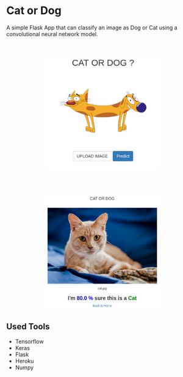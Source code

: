 # Cat or Dog

A simple Flask App that can classify an image as Dog or Cat using a convolutional neural network model.
<br>
<br>
</br>
<p align="center">
  <img width="300" height="300" src="static/img/home.png">
</p>
</br>
</br>
<p align="center">
  <img width="300" height="300" src="static/img/predict.png">
</p>

## Used Tools
- Tensorflow
- Keras
- Flask
- Heroku
- Numpy

    
    
    
    
  
    
